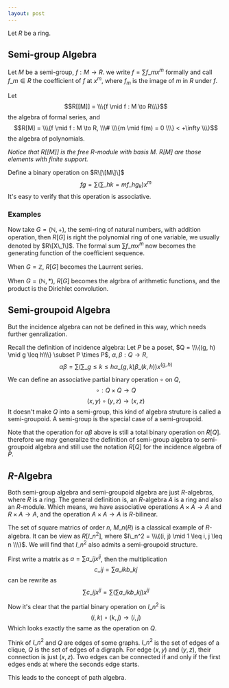 ```yaml
---
layout: post
---
```


Let $R$ be a ring.

## Semi-group Algebra

Let $M$ be a semi-group, $f : M \to R$.
we write $f = \sum f\_m x^m$ formally and call $f\_m \in R$ the coefficient of $f$ at $x^m$,
where $f_m$ is the image of $m$ in $R$ under $f$.

Let
$$R[[M]] = \\\{f \mid f : M \to R\\\}$$
the algebra of formal series,
and
$$R[M] = \\\{f \mid f : M \to R, \\\# \\\{m \mid f(m) = 0 \\\} < +\infty \\\}$$
the algebra of polynomials.

_Notice that $R[[M]]$ is the free $R$-module with basis $M$. $R[M]$ are those elements with finite support._

Define a binary operation on $R\[\[M\]\]$
$$fg = \sum (\sum\_{hk = m} f\_h g_k) x^m$$
It's easy to verify that this operation is associative.

### Examples
Now take $G = (\mathbb N, +)$, the semi-ring of natural numbers, with addition operation,
then $R[G]$ is right the polynomial ring of one variable, we usually denoted by $R\[X\_1\]$.
The formal sum $\sum f\_m x^m$ now becomes the generating function of the coefficient sequence.

When $G = \mathbb Z$, $R[G]$ becomes the Laurrent series.

When $G = (\mathbb N, \ast)$, $R[G]$ becomes the algrbra of arithmetic functions,
and the product is the Dirichlet convolution.

## Semi-groupoid Algebra

But the incidence algebra can not be defined in this way, which needs further genralization.

Recall the definition of incidence algebra:
Let $P$ be a poset, $Q = \\\{(g, h) \mid g \leq h\\\} \subset P \times P$,
$\alpha, \beta : Q \to R$,
$$\alpha\beta = \sum (\sum\_{g\leq k \leq h} \alpha\_{(g,k)} \beta\_{(k,h)})x^{(g,h)}$$

We can define an associative partial binary operation $\circ$ on $Q$,
$$\circ : Q \times Q \to Q$$
$$(x, y) \circ (y, z) \to (x, z)$$
It doesn't make $Q$ into a semi-group, this kind of algebra struture is called a semi-groupoid.
A semi-group is the special case of a semi-groupoid.

Note that the operation for $\alpha\beta$ above is still a total binary operation on $R[Q]$.
therefore we may generalize the definition of semi-group algebra
to semi-groupoid algebra and still use the notation $R[Q]$ for the incidence algebra of $P$.


## $R$-Algebra
Both semi-group algebra and semi-groupoid algebra are just $R$-algebras, where $R$ is a ring.
The general definition is, an $R$-algebra $A$ is a ring and also an $R$-module.
Which means, we have associative operations $A \times A \to A$ and $R \times A \to A$,
and the operation $A \times A \to A$ is $R$-bilinear.

The set of square matrics of order $n$, $M\_n(R)$ is a classical example of $R$-algebra.
It can be view as $R[I\_n^2]$, where $I\_n^2 = \\\{(i, j) \mid 1 \leq i, j \leq n \\\}$.
We will find that $I\_n^2$ also admits a semi-groupoid structure.

First write a matrix as $a = \sum a\_{ij} x^{ij}$, then the multiplication
$$c\_{ij} = \sum a\_{ik}b\_{kj}$$
can be rewrite as
$$\sum c\_{ij}x^{ij} = \sum (\sum a\_{ik}b\_{kj}) x^{ij}$$

Now it's clear that the partial binary operation on $I\_n^2$ is
$$(i, k) \circ (k, j) \to (i, j)$$
Which looks exactly the same as the operation on $Q$.

Think of $I\_n^2$ and $Q$ are edges of some graphs.
$I\_n^2$ is the set of edges of a clique, $Q$ is the set of edges of a digraph.
For edge $(x, y)$ and $(y, z)$, their connection is just $(x, z)$.
Two edges can be connected if and only if the first edges ends at where the seconds edge starts.

This leads to the concept of path algebra.
